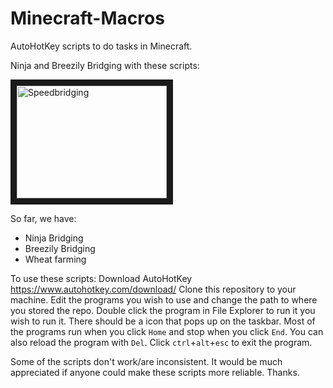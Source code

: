 # Minecraft-Macros
AutoHotKey scripts to do tasks in Minecraft.

Ninja and Breezily Bridging with these scripts:

<a href="http://www.youtube.com/watch?feature=player_embedded&v=gN8uG_gvuCw
" target="_blank"><img src="http://img.youtube.com/vi/gN8uG_gvuCw/0.jpg" 
  alt="Speedbridging" width="240" height="180" border="10" /></a>


So far, we have:
- Ninja Bridging
- Breezily Bridging
- Wheat farming

To use these scripts:
Download AutoHotKey https://www.autohotkey.com/download/
Clone this repository to your machine.
Edit the programs you wish to use and change the path to where you stored the repo.
Double click the program in File Explorer to run it you wish to run it.
There should be a icon that pops up on the taskbar.
Most of the programs run when you click `Home` and stop when you click `End`. You can also reload the program with `Del`. Click `ctrl`+`alt`+`esc` to exit the program.

Some of the scripts don't work/are inconsistent. It would be much appreciated if anyone could make these scripts more reliable. Thanks.


